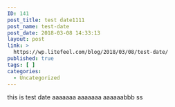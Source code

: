 ```yaml
---
ID: 141
post_title: test date1111
post_name: test-date
post_date: 2018-03-08 14:33:13
layout: post
link: >
  https://wp.litefeel.com/blog/2018/03/08/test-date/
published: true
tags: [ ]
categories:
  - Uncategorized
---
```

this is test date
aaaaaaa
aaaaaaa
aaaaaabbb
ss
